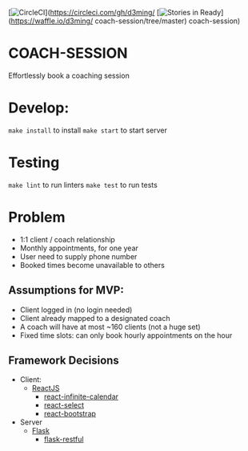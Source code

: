 [![CircleCI](https://circleci.com/gh/d3ming/coach-session/tree/master.svg?style=svg)](https://circleci.com/gh/d3ming/
[![Stories in Ready](https://badge.waffle.io/d3ming/coach-session.png?label=ready&title=Ready)](https://waffle.io/d3ming/
coach-session/tree/master)
coach-session)
# COACH-SESSION

Effortlessly book a coaching session

# Develop:
`make install` to install
`make start` to start server

# Testing
`make lint` to run linters
`make test` to run tests

# Problem
- 1:1 client / coach relationship
- Monthly appointments, for one year
- User need to supply phone number
- Booked times become unavailable to others

## Assumptions for MVP:
- Client logged in (no login needed)
- Client already mapped to a designated coach
- A coach will have at most ~160 clients (not a huge set)
- Fixed time slots: can only book hourly appointments on the hour

## Framework Decisions
- Client:
  - [ReactJS](https://facebook.github.io/react/)
    - [react-infinite-calendar](http://clauderic.github.io/react-infinite-calendar/#/?_k=1tjrjo)
    - [react-select](https://github.com/JedWatson/react-select)
    - [react-bootstrap](https://react-bootstrap.github.io/)
- Server
  - [Flask](http://flask.pocoo.org/)
    - [flask-restful](https://github.com/flask-restful/flask-restful)
